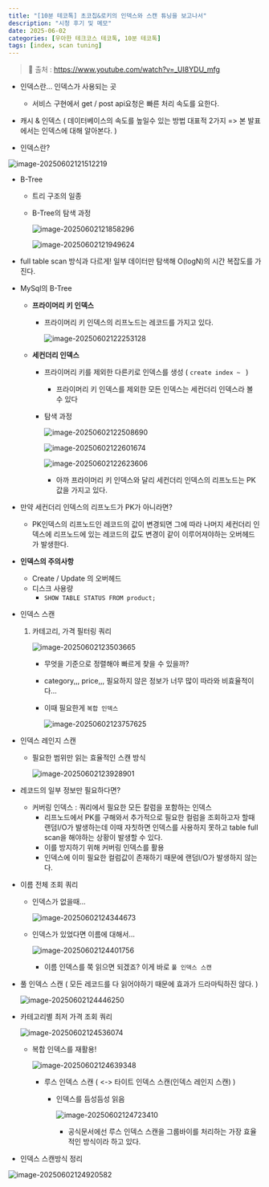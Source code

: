 ```yaml
---
title: "[10분 테코톡] 초코칩&로키의 인덱스와 스캔 튜닝을 보고나서"
description: "시청 후기 및 메모"
date: 2025-06-02
categories: [우아한 테크코스 테코톡, 10분 테코톡]
tags: [index, scan tuning]
---
```




> 📍 출처 : https://www.youtube.com/watch?v=_UI8YDU_mfg



- 인덱스란... 인덱스가 사용되는 곳
  - 서비스 구현에서 get / post api요청은 빠른 처리 속도를 요한다. 



- 캐시 & 인덱스 ( 데이터베이스의 속도를 높일수 있는 방법 대표적 2가지 => 본 발표에서는 인덱스에 대해 알아본다. )



- 인덱스란? 

![image-20250602121512219](../assets/img/image-20250602121512219.png)

- B-Tree

  - 트리 구조의 일종

  - B-Tree의 탐색 과정

    ![image-20250602121858296](../assets/img/image-20250602121858296.png)

    ![image-20250602121949624](../assets/img/image-20250602121949624.png)



- full table scan 방식과 다르게! 일부 데이터만 탐색해 O(logN)의 시간 복잡도를 가진다.



- MySql의 B-Tree

  - **프라이머리 키 인덱스**

    - 프라이머리 키 인덱스의 리프노드는 레코드를 가지고 있다.

      ![image-20250602122253128](../assets/img/image-20250602122253128.png)

  - **세컨더리 인덱스**

    - 프라이머리 키를 제외한 다른키로 인덱스를 생성 ( `create index ~ ` )

      - 프라이머리 키 인덱스를 제외한 모든 인덱스는 세컨더리 인덱스라 볼 수 있다

    - 탐색 과정

      ![image-20250602122508690](../assets/img/image-20250602122508690.png)

      ![image-20250602122601674](../assets/img/image-20250602122601674.png)

      ![image-20250602122623606](../assets/img/image-20250602122623606.png)

      - 아까 프라이머리 키 인덱스와 달리 세컨더리 인덱스의 리프노드는 PK값을 가지고 있다. 



- 만약 세컨더리 인덱스의 리프노드가 PK가 아니라면?
  - PK인덱스의 리프노드인 레코드의 값이 변경되면 그에 따라 나머지 세컨더리 인덱스에 리프노드에 있는 레코드의 값도 변경이 같이 이루어져야하는 오버헤드가 발생한다. 



- **인덱스의 주의사항**
  - Create / Update 의 오버헤드
  - 디스크 사용량
    - `SHOW TABLE STATUS FROM product;`



- 인덱스 스캔

  1. 카테고리, 가격 필터링 쿼리

     ![image-20250602123503665](../assets/img/image-20250602123503665.png)

     - 무엇을 기준으로 정렬해야 빠르게 찾을 수 있을까?

     - category,,, price,,, 필요하지 않은 정보가 너무 많이 따라와 비효율적이다...

     - 이때 필요한게 `복합 인덱스`

       ![image-20250602123757625](../assets/img/image-20250602123757625.png)



- 인덱스 레인지 스캔

  - 필요한 범위만 읽는 효율적인 스캔 방식

    ![image-20250602123928901](../assets/img/image-20250602123928901.png)

- 레코드의 일부 정보만 필요하다면?
  - 커버링 인덱스 : 쿼리에서 필요한 모든 칼럼을 포함하는 인덱스 
    - 리프노드에서 PK를 구해와서 추가적으로 필요한 컬럼을 조회하고자 할때 랜덤I/O가 발생하는데 이때 자칫하면 인덱스를 사용하지 못하고 table full scan을 해야하는 상황이 발생할 수 있다. 
    - 이를 방지하기 위해 커버링 인덱스를 활용
    - 인덱스에 이미 필요한 컬럼값이 존재하기 때문에 랜덤I/O가 발생하지 않는다.



- 이름 전체 조회 쿼리 

  - 인덱스가 없을때...

    ![image-20250602124344673](../assets/img/image-20250602124344673.png)

  - 인덱스가 있었다면 이름에 대해서...

    ![image-20250602124401756](../assets/img/image-20250602124401756.png)

    - 이름 인덱스를 쭉 읽으면 되겠죠? 이게 바로 `풀 인덱스 스캔`



- 풀 인덱스 스캔 ( 모든 레코드를 다 읽어야하기 때문에 효과가 드라마틱하진 않다. )

  ![image-20250602124446250](../assets/img/image-20250602124446250.png)



- 카테고리별 최저 가격 조회 쿼리 

  ![image-20250602124536074](../assets/img/image-20250602124536074.png)

  - 복합 인덱스를 재활용!

    ![image-20250602124639348](../assets/img/image-20250602124639348.png)

    - 루스 인덱스 스캔 ( <-> 타이트 인덱스 스캔(인덱스 레인지 스캔) )

      - 인덱스를 듬성듬성 읽음 

        ![image-20250602124723410](../assets/img/image-20250602124723410.png)

        - 공식문서에선 루스 인덱스 스캔을 그룹바이를 처리하는 가장 효율적인 방식이라 하고 있다. 



- 인덱스 스캔방식 정리

![image-20250602124920582](../assets/img/image-20250602124920582.png)



